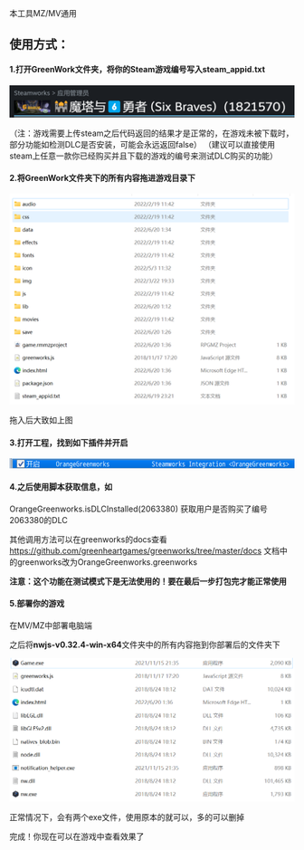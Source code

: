 本工具MZ/MV通用

## 使用方式：

#### 1.打开GreenWork文件夹，将你的Steam游戏编号写入steam_appid.txt

![image1](pic/1.png)

（注：游戏需要上传steam之后代码返回的结果才是正常的，在游戏未被下载时，部分功能如检测DLC是否安装，可能会永远返回false）
（建议可以直接使用steam上任意一款你已经购买并且下载的游戏的编号来测试DLC购买的功能）

#### 2.将GreenWork文件夹下的所有内容拖进游戏目录下

![image2](pic/2.png)

拖入后大致如上图

#### 3.打开工程，找到如下插件并开启

![image3](pic/3.png)

#### 4.之后使用脚本获取信息，如
OrangeGreenworks.isDLCInstalled(2063380)
获取用户是否购买了编号2063380的DLC

其他调用方法可以在greenworks的docs查看
https://github.com/greenheartgames/greenworks/tree/master/docs
文档中的greenworks改为OrangeGreenworks.greenworks

**注意：这个功能在测试模式下是无法使用的！要在最后一步打包完才能正常使用**

#### 5.部署你的游戏

在MV/MZ中部署电脑端

之后将**nwjs-v0.32.4-win-x64**文件夹中的所有内容拖到你部署后的文件夹下

![image4](pic/5.png)

正常情况下，会有两个exe文件，使用原本的就可以，多的可以删掉



完成！你现在可以在游戏中查看效果了